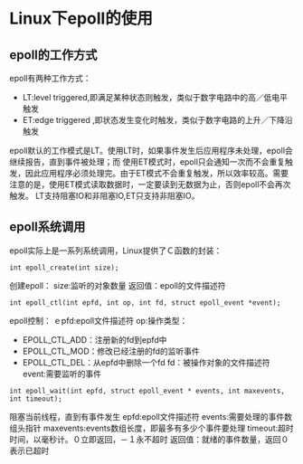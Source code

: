 # Linux下epoll的使用

## epoll的工作方式
epoll有两种工作方式：
* LT:level triggered,即满足某种状态则触发，类似于数字电路中的高／低电平触发
* ET:edge triggered ,即状态发生变化时触发，类似于数字电路的上升／下降沿触发

epoll默认的工作模式是LT。使用LT时，如果事件发生后应用程序未处理，epoll会继续报告，直到事件被处理；而
使用ET模式时，epoll只会通知一次而不会重复触发，因此应用程序必须处理完。由于ET模式不会重复触发，所以效率较高。需要注意的是，使用ET模式读取数据时，一定要读到无数据为止，否则epoll不会再次触发。
LT支持阻塞IO和非阻塞IO,ET只支持非阻塞IO。

## epoll系统调用
epoll实际上是一系列系统调用，Linux提供了Ｃ函数的封装：

`int epoll_create(int size);`

创建epoll：
size:监听的对象数量
返回值：epoll的文件描述符

`int epoll_ctl(int epfd, int op, int fd, struct epoll_event *event);`

epoll控制：
ｅpfd:epoll文件描述符
op:操作类型：
* EPOLL_CTL_ADD：注册新的fd到epfd中
* EPOLL_CTL_MOD：修改已经注册的fd的监听事件
* EPOLL_CTL_DEL：从epfd中删除一个fd
fd：被操作对象的文件描述符
event:需要监听的事件

`int epoll_wait(int epfd, struct epoll_event * events, int maxevents, int timeout);`

阻塞当前线程，直到有事件发生
epfd:epoll文件描述符
events:需要处理的事件数组头指针
maxevents:events数组长度，即最多有多少个事件要处理
timeout:超时时间，以毫秒计。０立即返回，－１永不超时
返回值：就绪的事件数量，返回０表示已超时
